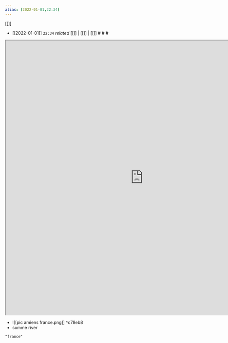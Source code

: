 ```yaml
---
alias: [2022-01-01,22:34]
---
```

[[]]

- [[2022-01-01]]  `22:34` _related_ [[]] | [[]] | [[]] # # #
<iframe src="https://duckduckgo.com/?t=ffab&q=france&ia=web&iaxm=about" width="900" height="900" ></iframe>

- ![[pic amiens france.png]] ^c78eb8
- somme river
```query
"france"
```